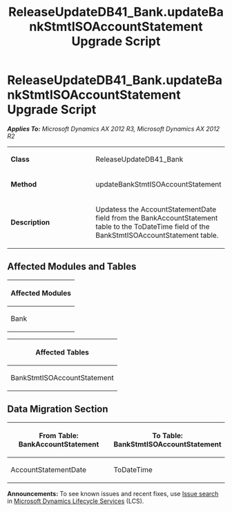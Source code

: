 ﻿---
title: ReleaseUpdateDB41_Bank.updateBankStmtISOAccountStatement Upgrade Script
TOCTitle: ReleaseUpdateDB41_Bank.updateBankStmtISOAccountStatement Upgrade Script
ms:assetid: 3305d393-efc2-011a-6653-56f9dbe7f82b
ms:mtpsurl: https://msdn.microsoft.com/en-us/library/JJ685091(v=AX.60)
ms:contentKeyID: 49707545
ms.date: 05/18/2015
mtps_version: v=AX.60
---

# ReleaseUpdateDB41\_Bank.updateBankStmtISOAccountStatement Upgrade Script 


_**Applies To:** Microsoft Dynamics AX 2012 R3, Microsoft Dynamics AX 2012 R2_

<table>
<colgroup>
<col style="width: 50%" />
<col style="width: 50%" />
</colgroup>
<tbody>
<tr class="odd">
<td><p><strong>Class</strong></p></td>
<td><p>ReleaseUpdateDB41_Bank</p></td>
</tr>
<tr class="even">
<td><p><strong>Method</strong></p></td>
<td><p>updateBankStmtISOAccountStatement</p></td>
</tr>
<tr class="odd">
<td><p><strong>Description</strong></p></td>
<td><p>Updatess the AccountStatementDate field from the BankAccountStatement table to the ToDateTime field of the BankStmtISOAccountStatement table.</p></td>
</tr>
</tbody>
</table>


## Affected Modules and Tables

<table>
<colgroup>
<col style="width: 100%" />
</colgroup>
<thead>
<tr class="header">
<th><p>Affected Modules</p></th>
</tr>
</thead>
<tbody>
<tr class="odd">
<td><p>Bank</p></td>
</tr>
</tbody>
</table>


<table>
<colgroup>
<col style="width: 100%" />
</colgroup>
<thead>
<tr class="header">
<th><p>Affected Tables</p></th>
</tr>
</thead>
<tbody>
<tr class="odd">
<td><p>BankStmtISOAccountStatement</p></td>
</tr>
</tbody>
</table>


## Data Migration Section

<table>
<colgroup>
<col style="width: 50%" />
<col style="width: 50%" />
</colgroup>
<thead>
<tr class="header">
<th><p>From Table: BankAccountStatement</p></th>
<th><p>To Table: BankStmtISOAccountStatement</p></th>
</tr>
</thead>
<tbody>
<tr class="odd">
<td><p>AccountStatementDate</p></td>
<td><p>ToDateTime</p></td>
</tr>
</tbody>
</table>

  
**Announcements:** To see known issues and recent fixes, use [Issue search](http://go.microsoft.com/fwlink/?linkid=389258) in [Microsoft Dynamics Lifecycle Services](http://go.microsoft.com/fwlink/?linkid=306505) (LCS).

